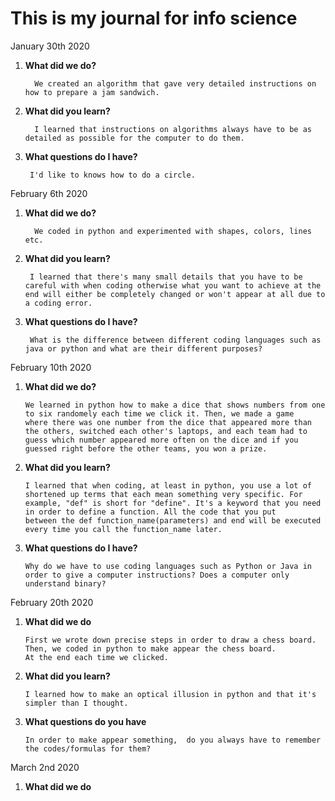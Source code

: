 # This is my journal for info science

January 30th 2020

1. **What did we do?**

         We created an algorithm that gave very detailed instructions on how to prepare a jam sandwich.

1. **What did you learn?**

         I learned that instructions on algorithms always have to be as detailed as possible for the computer to do them.

1. **What questions do I have?**

        I'd like to knows how to do a circle.



February 6th 2020

1. **What did we do?**

         We coded in python and experimented with shapes, colors, lines etc.

2. **What did you learn?**

        I learned that there's many small details that you have to be careful with when coding otherwise what you want to achieve at the         end will either be completely changed or won't appear at all due to a coding error.

3. **What questions do I have?**

        What is the difference between different coding languages such as java or python and what are their different purposes?
  
  
  
February 10th 2020
  
1. **What did we do?**
  
       We learned in python how to make a dice that shows numbers from one to six randomely each time we click it. Then, we made a game        where there was one number from the dice that appeared more than the others, switched each other's laptops, and each team had to        guess which number appeared more often on the dice and if you guessed right before the other teams, you won a prize.
  
2. **What did you learn?**
  
       I learned that when coding, at least in python, you use a lot of shortened up terms that each mean something very specific. For          example, "def" is short for "define". It's a keyword that you need in order to define a function. All the code that you put              between the def function_name(parameters) and end will be executed every time you call the function_name later.

3. **What questions do I have?**

       Why do we have to use coding languages such as Python or Java in order to give a computer instructions? Does a computer only             understand binary? 
     
     
     
February 20th 2020
  
1. **What did we do**
  
       First we wrote down precise steps in order to draw a chess board. Then, we coded in python to make appear the chess board.
       At the end each time we clicked.

2. **What did you learn?**

       I learned how to make an optical illusion in python and that it's simpler than I thought.
       
3. **What questions do you have**
     
       In order to make appear something,  do you always have to remember the codes/formulas for them? 
       
       
       
March 2nd 2020

1. **What did we do**



